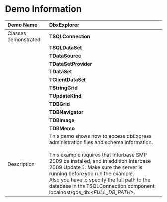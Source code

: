 # Demo Information

| Demo Name            | **DbxExplorer**                                      |
|:-------------------- |:--------------------------------------------------- |
| Classes demonstrated | **TSQLConnection**                                   |
|                      | **TSQLDataSet**                                      |
|                      | **TDataSource**                                      |
|                      | **TDataSetProvider**                                 |
|                      | **TDataSet**                                         |
|                      | **TClientDataSet**                                   |
|                      | **TStringGrid**                                      |
|                      | **TUpdateKind**                                      |
|                      | **TDBGrid**                                          |
|                      | **TDBNavigator**                                     |
|                      | **TDBImage**                                         |
|                      | **TDBMemo**                                          |
| Description          | This demo shows how to access dbExpress administration files and schema information. <br> <br> This example requires that Interbase SMP 2009 be installed, and in addition Interbase 2009 Update 2. Make sure the server is running before you run the example.<br> Also you have to specify the full path to the database in the TSQLConnection component: localhost/gds_db:_&lt;FULL_DB_PATH&gt;_. |
